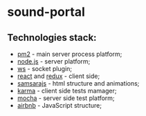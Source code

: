 # sound-portal

## Technologies stack:

* [pm2](https://www.npmjs.com/package/pm2) - main server process platform;
* [node.js](https://nodejs.org/en/) - server platform;
* [ws](https://www.npmjs.com/package/ws) - socket plugin;
* [react](https://facebook.github.io/react/) and [redux](https://facebook.github.io/react/) - client side;
* [samsarajs](https://www.npmjs.com/package/samsarajs) - html structure and animations;
* [karma](https://www.npmjs.com/package/karma) - client side tests mamager;
* [mocha](http://mochajs.org/) - server side test platform;
* [airbnb](https://github.com/airbnb/javascript) - JavaScript structure;